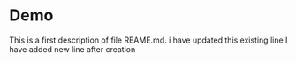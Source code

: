 # Demo

This is a first description of file REAME.md. i have updated this existing line
I have added new line after creation
